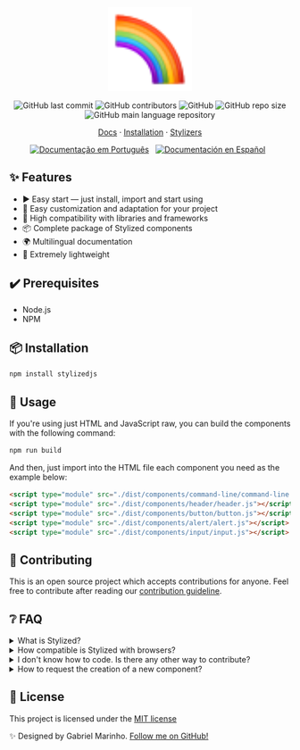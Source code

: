<div align="center">
  <img
    width="150"
    src=".github/media/logo.svg"
    alt="Stylized CSS framwork"
  />
</div>

<p align="center">
  <img alt="GitHub last commit" src="https://img.shields.io/github/last-commit/stylizedjs/stylized?color=992dd9&style=flat-square">
  
  <img alt="GitHub contributors" src="https://img.shields.io/github/contributors/stylizedjs/stylized?color=63ad60&style=flat-square">
  <img alt="GitHub" src="https://img.shields.io/github/license/stylizedjs/stylized?color=ffc95c&style=flat-square">
  <img alt="GitHub repo size" src="https://img.shields.io/github/repo-size/stylizedjs/stylized?color=fb942f&label=size&style=flat-square">
  <img alt="GitHub main language repository" src="https://img.shields.io/github/languages/top/stylizedjs/stylized?color=f03616&style=flat-square">
</p>

<p align="center">
  <a href="https://stylized.dev">Docs</a>
  ·
  <a href="#🚀-installation">Installation</a>
  ·
  <a href="https://github.com/stylizedjs/stylized/graphs/contributors">Stylizers</a>
</p>

<p align="center">
  <a href="#"
    ><img
      height="20"
      src=".github/media/flags/br.png"
      alt="Documentação em Português"
  /></a>
   
  <a
    href="#"
    ><img
      height="20"
      src=".github/media/flags/es.png"
      alt="Documentación en Español"
  /></a>
   
</p>

## ✨ Features

- ▶️ Easy start — just install, import and start using
- 🎨 Easy customization and adaptation for your project
- 🤝 High compatibility with libraries and frameworks
- 📦 Complete package of Stylized components
- 🌍 Multilingual documentation
- 💾 Extremely lightweight

## ✔️ Prerequisites

- Node.js
- NPM

## 📦 Installation

```bash
npm install stylizedjs
```

## 🔨 Usage
If you're using just HTML and JavaScript raw, you can build the components with the following command:

```bash
npm run build
```

And then, just import into the HTML file each component you need as the example below:

```html
<script type="module" src="./dist/components/command-line/command-line.js"></script>
<script type="module" src="./dist/components/header/header.js"></script>
<script type="module" src="./dist/components/button/button.js"></script>
<script type="module" src="./dist/components/alert/alert.js"></script>
<script type="module" src="./dist/components/input/input.js"></script>
```

## 🤝 Contributing
This is an open source project which accepts contributions for anyone. Feel free to contribute after reading our [contribution guideline](./.github/CONTRIBUTING.md).

## ❔ FAQ

<details>
  <summary>What is Stylized?</summary>
  
Stylized is an UI library created with [Lit](https://lit.dev/), a framework created and maintained by Google. Stylized comes with dozens of components for JavaScript and TypeScript applications.
</details>
<details>
  <summary> How compatible is Stylized with browsers?</summary>
  <table>
  <tr>
    <th>
      <img src="./.github/media/browsers/chrome.svg" alt="Chrome logo">
    </th>
    <th>
      <img src="./.github/media/browsers/edge.svg" alt="Edge logo">
    </th>
    <th>
      <img src="./.github/media/browsers/firefox.svg" alt="Firefox logo">      
    </th>
    <th>
      <img src="./.github/media/browsers/opera.svg" alt="Opera logo">      
    </th>
  </tr>
  <tr>
    <td>67+ ✅</td>
    <td>79+ ✅</td>
    <td>63+ ✅</td>
    <td>64+ ✅</td>
  </tr>
</table>

Browser compatibility is based on support for web components. You can get more information about web components [here](https://developer.mozilla.org/en-US/docs/Web/Web_Components#browser_compatibility) and [here](https://caniuse.com/?search=web%20components).
</details>
<details>
  <summary> I don't know how to code. Is there any other way to contribute?</summary>

Yes! There are a lot of ways to contribute with Stylized. You can **star** the repository, share with your friends, contribute with ``no code`` issues or just help with translations in the documentation.

</details>
<details>
  <summary> How to request the creation of a new component?</summary>

It's possible to open an issue using the label <a href="https://github.com/stylizedjs/stylized/labels/enhancement">enhancement</a>. Enter as much information as possible and, if possible, give examples.

</details>

## 📝 License

This project is licensed under the
[MIT license](./LICENSE)

✨ Designed by Gabriel Marinho. [Follow me on GitHub!](https://github.com/gdcmarinho)
